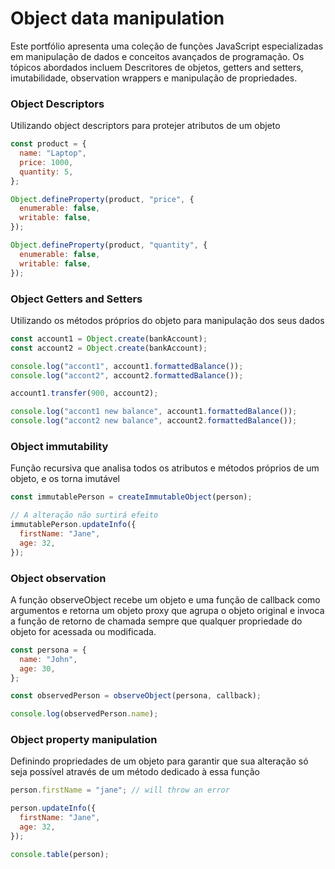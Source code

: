 # Object data manipulation

Este portfólio apresenta uma coleção de funções JavaScript especializadas em manipulação de dados e conceitos avançados de programação. Os tópicos abordados incluem Descritores de objetos, getters and setters, imutabilidade, observation wrappers e manipulação de propriedades.

### Object Descriptors

Utilizando object descriptors para protejer atributos de um objeto

```javascript
const product = {
  name: "Laptop",
  price: 1000,
  quantity: 5,
};

Object.defineProperty(product, "price", {
  enumerable: false,
  writable: false,
});

Object.defineProperty(product, "quantity", {
  enumerable: false,
  writable: false,
});
```

### Object Getters and Setters

Utilizando os métodos próprios do objeto para manipulação dos seus dados

```javascript
const account1 = Object.create(bankAccount);
const account2 = Object.create(bankAccount);

console.log("accont1", account1.formattedBalance());
console.log("accont2", account2.formattedBalance());

account1.transfer(900, account2);

console.log("accont1 new balance", account1.formattedBalance());
console.log("accont2 new balance", account2.formattedBalance());
```

### Object immutability

Função recursiva que analisa todos os atributos e métodos próprios de um objeto, e os torna imutável

```javascript
const immutablePerson = createImmutableObject(person);

// A alteração não surtirá efeito
immutablePerson.updateInfo({
  firstName: "Jane",
  age: 32,
});
```

### Object observation

A função observeObject recebe um objeto e uma função de callback como argumentos e retorna um objeto proxy que agrupa o objeto original e invoca a função de retorno de chamada sempre que qualquer propriedade do objeto for acessada ou modificada.

```javascript
const persona = {
  name: "John",
  age: 30,
};

const observedPerson = observeObject(persona, callback);

console.log(observedPerson.name);
```

### Object property manipulation

Definindo propriedades de um objeto para garantir que sua alteração só seja possível através de um método dedicado à essa função

```javascript
person.firstName = "jane"; // will throw an error

person.updateInfo({
  firstName: "Jane",
  age: 32,
});

console.table(person);
```
